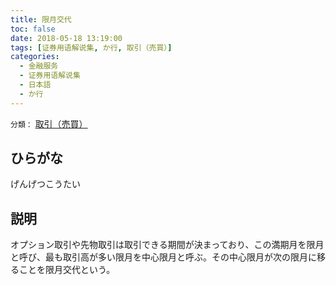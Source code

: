 ```yaml
---
title: 限月交代
toc: false
date: 2018-05-18 13:19:00
tags: [证券用语解说集, か行, 取引（売買）]
categories:
  - 金融服务
  - 证券用语解说集
  - 日本語
  - か行
---
```


`分類：` [取引（売買）](/tags/取引（売買）/)

## ひらがな

げんげつこうたい

## 説明

オプション取引や先物取引は取引できる期間が決まっており、この満期月を限月と呼び、最も取引高が多い限月を中心限月と呼ぶ。その中心限月が次の限月に移ることを限月交代という。
